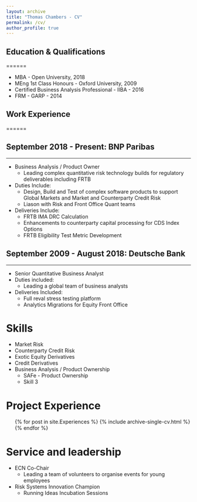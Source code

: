 ```yaml
---
layout: archive
title: "Thomas Chambers - CV"
permalink: /cv/
author_profile: true
---
```


Education & Qualifications
------
======
* MBA - Open University, 2018
* MEng 1st Class Honours - Oxford University, 2009
* Certified Business Analysis Professional - IIBA - 2016
* FRM - GARP - 2014

Work Experience
------
======
## September 2018 - Present: BNP Paribas
---
  * Business Analysis / Product Owner
    - Leading complex quantitative risk technology builds for regulatory deliverables including FRTB
  * Duties Include: 
    - Design, Build and Test of complex software products to support Global Markets and Market and Counterparty Credit Risk
    - Liason with Risk and Front Office Quant teams 
  * Deliveries Include:
    - FRTB IMA DRC Calculation
    - Enhancements to counterparty capital processing for CDS Index Options
    - FRTB Eligibility Test Metric Development

## September 2009 - August 2018: Deutsche Bank
---
  * Senior Quantitative Business Analyst
  * Duties included: 
    - Leading a global team of business analysts
  * Deliveries Included:
    - Full reval stress testing platform
    - Analytics Migrations for Equity Front Office
  
Skills
======
* Market Risk
* Counterparty Credit Risk
* Exotic Equity Derivatives
* Credit Derivatives
* Business Analysis / Product Ownership
    * SAFe - Product Ownership
    * Skill 3

Project Experience
======
  <ul>{% for post in site.Experiences %}
    {% include archive-single-cv.html %}
  {% endfor %}</ul>
  
  
Service and leadership
======
* ECN Co-Chair
    - Leading a team of volunteers to organise events for young employees
* Risk Systems Innovation Champion
    - Running Ideas Incubation Sessions
